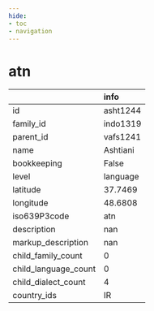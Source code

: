 ```yaml
---
hide:
- toc
- navigation
---
```

# atn
|                      | info     |
|:---------------------|:---------|
| id                   | asht1244 |
| family_id            | indo1319 |
| parent_id            | vafs1241 |
| name                 | Ashtiani |
| bookkeeping          | False    |
| level                | language |
| latitude             | 37.7469  |
| longitude            | 48.6808  |
| iso639P3code         | atn      |
| description          | nan      |
| markup_description   | nan      |
| child_family_count   | 0        |
| child_language_count | 0        |
| child_dialect_count  | 4        |
| country_ids          | IR       |
